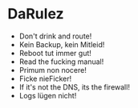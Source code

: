 # DaRulez

- Don't drink and route!
- Kein Backup, kein Mitleid!
- Reboot tut immer gut!
- Read the fucking manual!
- Primum non nocere!
- Ficke nieFicker!
- If it's not the DNS, its the firewall!
- Logs lügen nicht!
